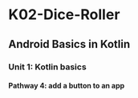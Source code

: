 # K02-Dice-Roller
<h2>Android Basics in Kotlin</h2>
<h3>Unit 1: Kotlin basics</h3>
<h4 href="https://developer.android.com/courses/pathways/android-basics-kotlin-four">Pathway 4: add a button to an app<h4>
